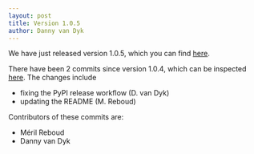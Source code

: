 ```yaml
---
layout: post
title: Version 1.0.5
author: Danny van Dyk
---
```


We have just released version 1.0.5, which you can find [here](https://github.com/eos/eos/releases/tag/v1.0.5).

There have been 2 commits since version 1.0.4, which can be inspected [here](https://github.com/eos/eos/compare/v1.0.4...v1.0.5).
The changes include

 - fixing the PyPI release workflow (D. van Dyk)
 - updating the README (M. Reboud)

Contributors of these commits are:
 - Méril Reboud
 - Danny van Dyk